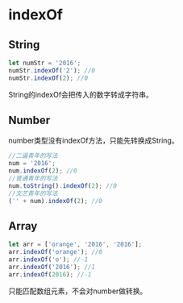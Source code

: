 # indexOf

## String

```js
let numStr = '2016';
numStr.indexOf('2'); //0
numStr.indexOf(2); //0
```

String的indexOf会把传入的数字转成字符串。

## Number

number类型没有indexOf方法，只能先转换成String。

```js
//二逼青年的写法
num = '2016';
num.indexOf(2); //0
//普通青年的写法
num.toString().indexOf(2); //0
//文艺青年的写法
('' + num).indexOf(2); //0
```

## Array

```js
let arr = ['orange', '2016', '2016'];
arr.indexOf('orange'); //0
arr.indexOf('o'); //-1
arr.indexOf('2016'); //1
arr.indexOf(2016); //-1
```

只能匹配数组元素，不会对number做转换。